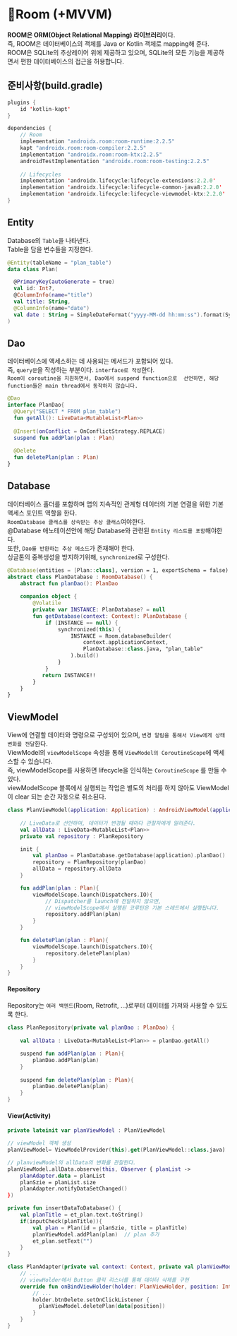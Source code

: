 

# 💾Room (+MVVM)

**ROOM은 ORM(Object Relational Mapping) 라이브러리**이다.  
즉, ROOM은 데이터베이스의 객체를 Java or Kotlin 객체로 mapping해 준다.  
ROOM은 SQLite의 추상레이어 위에 제공하고 있으며, SQLite의 모든 기능을 제공하면서 편한 데이터베이스의 접근을 허용합니다.   

## 준비사항(build.gradle)
```kotlin
plugins {
	id 'kotlin-kapt'
}

dependencies {
	// Room  
	implementation "androidx.room:room-runtime:2.2.5"  
	kapt "androidx.room:room-compiler:2.2.5"  
	implementation "androidx.room:room-ktx:2.2.5"  
	androidTestImplementation "androidx.room:room-testing:2.2.5"  
	  
	// Lifecycles  
	implementation 'androidx.lifecycle:lifecycle-extensions:2.2.0'  
	implementation 'androidx.lifecycle:lifecycle-common-java8:2.2.0'  
	implementation 'androidx.lifecycle:lifecycle-viewmodel-ktx:2.2.0'
}
```

## Entity
Database의 ``Table``을 나타낸다.  
Table을 담을 변수들을 지정한다.
```kotlin
@Entity(tableName = "plan_table")  
data class Plan(  

  @PrimaryKey(autoGenerate = true)
  val id: Int?,  
  @ColumnInfo(name="title")
  val title: String,  
  @ColumnInfo(name="date")
  val date : String = SimpleDateFormat("yyyy-MM-dd hh:mm:ss").format(System.currentTimeMillis())  
)
```

## Dao
데이터베이스에 액세스하는 데 사용되는 메서드가 포함되어 있다.   
즉, ``query문``을 작성하는 부분이다.  ``interface로 작성``한다.  
``Room이 coroutine을 지원하면서, Dao에서 suspend function으로  선언하면, 해당 function들은 main thread에서 동작하지 않습니다. ``  
 
```kotlin
@Dao  
interface PlanDao{  
  @Query("SELECT * FROM plan_table")  
  fun getAll(): LiveData<MutableList<Plan>>  
  
  @Insert(onConflict = OnConflictStrategy.REPLACE)  
  suspend fun addPlan(plan : Plan)  
  
  @Delete  
  fun deletePlan(plan : Plan)  
}
```

## Database
데이터베이스 홀더를 포함하며 앱의 지속적인 관계형 데이터의 기본 연결을 위한 기본 액세스 포인트 역할을 한다.  
``RoomDatabase 클래스를 상속받는 추상 클래스``여야한다.   
@Database 애노테이션안에 해당 Database와 관련된 ``Entity 리스트를 포함``해야한다.   
또한, ``Dao를 반환하는 추상 메소드``가 존재해야 한다.   
싱글톤의 중복생성을 방지하기위해, ``synchronized``로 구성한다.

```kotlin
@Database(entities = [Plan::class], version = 1, exportSchema = false)  
abstract class PlanDatabase : RoomDatabase() {  
    abstract fun planDao(): PlanDao  
  
    companion object {  
        @Volatile  
        private var INSTANCE: PlanDatabase? = null  
	    fun getDatabase(context: Context): PlanDatabase {  
			if (INSTANCE == null) {  
				synchronized(this) {  
					INSTANCE = Room.databaseBuilder(  
						context.applicationContext,  
						PlanDatabase::class.java, "plan_table"  
					).build()  
				}  
			}  
           return INSTANCE!!  
	    }  
    }  
}
```
## ViewModel
View에 연결할 데이터와 명령으로 구성되어 있으며, ``변경 알림을 통해서 View에게 상태 변화를 전달``한다.    
ViewModel의 ``viewModelScope`` 속성을 통해 ``ViewModel의 CoroutineScope``에 액세스할 수 있습니다.   
즉, viewModelScope를 사용하면 lifecycle을 인식하는 ``CoroutineScope`` 를 만들 수 있다.  
viewModelScope 블록에서 실행되는 작업은 별도의 처리를 하지 않아도 ViewModel이 clear 되는 순간 자동으로 취소된다.  
```kotlin
class PlanViewModel(application: Application) : AndroidViewModel(application) {  
  
	// LiveData로 선언하여, 데이터가 변경될 때마다 관찰자에게 알려준다.
	val allData : LiveData<MutableList<Plan>>  
	private val repository : PlanRepository  

	init {  
		val planDao = PlanDatabase.getDatabase(application).planDao()  
		repository = PlanRepository(planDao)  
		allData = repository.allData  
	}  

	fun addPlan(plan : Plan){  
		viewModelScope.launch(Dispatchers.IO){  
			// Dispatcher를 launch에 전달하지 않으면, 
			// viewModelScope에서 실행된 코루틴은 기본 스레드에서 실행됩니다.
			repository.addPlan(plan)  
		}  
	}  

	fun deletePlan(plan : Plan){  
		viewModelScope.launch(Dispatchers.IO){  
			repository.deletePlan(plan)  
		}  
	}  
}
```

#### Repository
Repository는 ``여러 백엔드``(Room, Retrofit, ...)로부터 데이터를 가져와 사용할 수 있도록 한다.
```kotlin
class PlanRepository(private val planDao : PlanDao) {  
  
	val allData : LiveData<MutableList<Plan>> = planDao.getAll()  

	suspend fun addPlan(plan : Plan){  
		planDao.addPlan(plan)  
	}  
	
	suspend fun deletePlan(plan : Plan){  
		planDao.deletePlan(plan)  
	}
}
```


#### View(Activity)
```kotlin
private lateinit var planViewModel : PlanViewModel  

// viewModel 객체 생성
planViewModel= ViewModelProvider(this).get(PlanViewModel::class.java)  

// planviewModel의 allData의 변화를 관찰한다.
planViewModel.allData.observe(this, Observer { planList ->  
	planAdapter.data = planList  
	planSzie = planList.size  
	planAdapter.notifyDataSetChanged()  
})  

private fun insertDataToDatabase() {  
	val planTitle = et_plan.text.toString()  
	if(inputCheck(planTitle)){  
		val plan = Plan(id = planSzie, title = planTitle)  
		planViewModel.addPlan(plan)  // plan 추가
		et_plan.setText("")  
	} 
}  
```
```kotlin
class PlanAdapter(private val context: Context, private val planViewModel: PlanViewModel) : RecyclerView.Adapter<PlanViewHolder>() {
	// ...
	// viewHolder에서 Button 클릭 리스너를 통해 데이터 삭제를 구현
	override fun onBindViewHolder(holder: PlanViewHolder, position: Int) {
		// ...
		holder.btnDelete.setOnClickListener {  
		  planViewModel.deletePlan(data[position])  
		}
	}
}
	
```